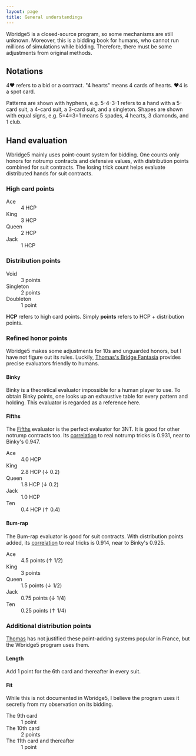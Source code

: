 ```yaml
---
layout: page
title: General understandings
---
```

Wbridge5 is a closed-source program, so some mechanisms are still unknown.
Moreover, this is a bidding book for humans, who cannot run millions of
simulations while bidding.  Therefore, there must be some adjustments from
original methods.

Notations
---------
4♥ refers to a bid or a contract.  "4 hearts" means 4 cards of hearts.
♥4 is a spot card.

Patterns are shown with hyphens, e.g. 5-4-3-1 refers to a hand with a 5-card
suit, a 4-card suit, a 3-card suit, and a singleton.  Shapes are shown with
equal signs, e.g. 5=4=3=1 means 5 spades, 4 hearts, 3 diamonds, and 1 club.

Hand evaluation
---------------
Wbridge5 mainly uses point-count system for bidding.  One counts only honors
for notrump contracts and defensive values, with distribution points combined
for suit contracts.  The losing trick count helps evaluate distributed hands
for suit contracts.

### High card points ###
<dl>
  <dt>Ace</dt>   <dd>4 HCP</dd>
  <dt>King</dt>  <dd>3 HCP</dd>
  <dt>Queen</dt> <dd>2 HCP</dd>
  <dt>Jack</dt>  <dd>1 HCP</dd>
</dl>

### Distribution points ###
<dl>
  <dt>Void</dt>		 <dd>3 points</dd>
  <dt>Singleton</dt> <dd>2 points</dd>
  <dt>Doubleton</dt> <dd>1 point</dd>
</dl>

__HCP__ refers to high card points.  Simply __points__ refers to HCP +
distribution points.

### Refined honor points ###
Wbridge5 makes some adjustments for 10s and unguarded honors, but I have not figure
out its rules.  Luckily, [Thomas's Bridge Fantasia][thomas] provides precise evaluators
friendly to humans.

#### Binky ####
Binky is a theoretical evaluator impossible for a human player to use.  To
obtain Binky points, one looks up an exhaustive table for every pattern and
holding.  This evaluator is regarded as a reference here.

#### Fifths ####
The [Fifths][fifths] evaluator is the perfect evaluator for 3NT.  It is
good for other notrump contracts too.  Its [correlation][corr] to real notrump
tricks is 0.931, near to Binky's 0.947.

<dl>
  <dt>Ace</dt>   <dd>4.0 HCP</dd>
  <dt>King</dt>  <dd>2.8 HCP (↓ 0.2)</dd>
  <dt>Queen</dt> <dd>1.8 HCP (↓ 0.2)</dd>
  <dt>Jack</dt>  <dd>1.0 HCP</dd>
  <dt>Ten</dt>   <dd>0.4 HCP (↑ 0.4)</dd>
</dl>

#### Bum-rap ####
The Bum-rap evaluator is good for suit contracts.  With distribution points
added, its [correlation][corr] to real tricks is 0.914, near to Binky's 0.925.

<dl>
  <dt>Ace</dt>   <dd>4.5 points (↑ 1/2)</dd>
  <dt>King</dt>  <dd>3 points</dd>
  <dt>Queen</dt> <dd>1.5 points (↓ 1/2)</dd>
  <dt>Jack</dt>  <dd>0.75 points (↓ 1/4)</dd>
  <dt>Ten</dt>   <dd>0.25 points (↑ 1/4)</dd>
</dl>

[corr]:   http://bridge.thomasoandrews.com/valuations/binky-evaluated.html
[fifths]: http://bridge.thomasoandrews.com/valuations/cardvaluesfor3nt.html
[thomas]: http://bridge.thomasoandrews.com/valuations/

### Additional distribution points ###
[Thomas][thomas] has not justified these point-adding systems popular in
France, but the Wbridge5 program uses them.

#### Length ####
Add 1 point for the 6th card and thereafter in every suit.

#### Fit ####
While this is not documented in Wbridge5, I believe the program uses it
secretly from my observation on its bidding.

<dl>
  <dt>The 9th card</dt> <dd>1 point</dd>
  <dt>The 10th card</dt> <dd>2 points</dd>
  <dt>The 11th card and thereafter</dt> <dd>1 point</dd>
</dl>
